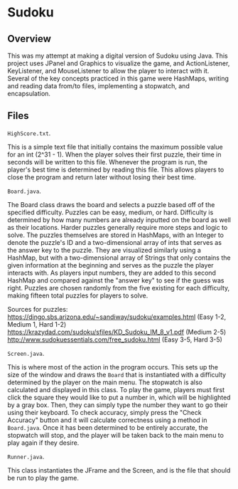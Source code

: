 # Sudoku

## Overview
This was my attempt at making a digital version of Sudoku using Java. 
This project uses JPanel and Graphics to visualize the game, and ActionListener,
KeyListener, and MouseListener to allow the player to interact with it. 
Several of the key concepts practiced in this game were HashMaps, 
writing and reading data from/to files, implementing a stopwatch, and encapsulation.

## Files

` HighScore.txt `. 

This is a simple text file that initially contains the maximum possible value for an int (2^31 - 1). When the player solves
their first puzzle, their time in seconds will be written to this file. Whenever the program is run, the player's best time
is determined by reading this file. This allows players to close the program and return later without losing their best time.

` Board.java `. 

The Board class draws the board and selects a puzzle based off of the specified difficulty. Puzzles can be easy, medium, or
hard. Difficulty is determined by how many numbers are already inputted on the board as well as their locations. Harder puzzles
generally require more steps and logic to solve. The puzzles themselves are stored in HashMaps, with an Integer to denote the
puzzle's ID and a two-dimensional array of ints that serves as the answer key to the puzzle. They are visualized similarly
using a HashMap, but with a two-dimensional array of Strings that only contains the given information at the beginning and
serves as the puzzle the player interacts with. As players input numbers, they are added to this second HashMap and compared 
against the "answer key" to see if the guess was right. Puzzles are chosen randomly from the five existing for each difficulty,
making fifteen total puzzles for players to solve.

Sources for puzzles:  
      https://dingo.sbs.arizona.edu/~sandiway/sudoku/examples.html (Easy 1-2, Medium 1, Hard 1-2)
      https://krazydad.com/sudoku/sfiles/KD_Sudoku_IM_8_v1.pdf (Medium 2-5)
      http://www.sudokuessentials.com/free_sudoku.html (Easy 3-5, Hard 3-5)

` Screen.java `. 

This is where most of the action in the program occurs. This sets up the size of the window and draws the ` Board ` that is
instantiated with a difficulty determined by the player on the main menu. The stopwatch is also calculated and displayed in this
class. To play the game, players must first click the square they would like to put a number in, which will be highlighted by
a gray box. Then, they can simply type the number they want to go their using their keyboard. To check accuracy, simply press
the "Check Accuracy"  button and it will calculate correctness using a method in ` Board.java `. Once it has been determined to
be entirely accurate, the stopwatch will stop, and the player will be taken back to the main menu to play again if they desire.

` Runner.java `. 

This class instantiates the JFrame and the Screen, and is the file that should be run to play the game. 

